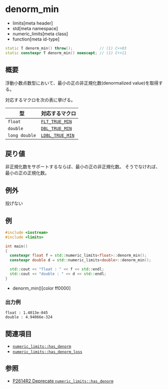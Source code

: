 # denorm_min
* limits[meta header]
* std[meta namespace]
* numeric_limits[meta class]
* function[meta id-type]

```cpp
static T denorm_min() throw();            // (1) C++03
static constexpr T denorm_min() noexcept; // (1) C++11
```

## 概要
浮動小数点数型において、最小の正の非正規化数(denormalized value)を取得する。

対応するマクロを次の表に挙げる。

| 型            | 対応するマクロ |
|---------------|----------------|
| `float`       | [`FLT_TRUE_MIN`](/reference/cfloat/flt_true_min.md)  |
| `double`      | [`DBL_TRUE_MIN`](/reference/cfloat/dbl_true_min.md)  |
| `long double` | [`LDBL_TRUE_MIN`](/reference/cfloat/ldbl_true_min.md) |


## 戻り値
非正規化数をサポートするならば、最小の正の非正規化数。
そうでなければ、最小の正の正規化数。


## 例外
投げない


## 例
```cpp example
#include <iostream>
#include <limits>

int main()
{
  constexpr float f = std::numeric_limits<float>::denorm_min();
  constexpr double d = std::numeric_limits<double>::denorm_min();

  std::cout << "float : " << f << std::endl;
  std::cout << "double : " << d << std::endl;
}
```
* denorm_min()[color ff0000]

### 出力例
```
float : 1.4013e-045
double : 4.94066e-324
```


## 関連項目
* [`numeric_limits::has_denorm`](has_denorm.md)
* [`numeric_limits::has_denorm_loss`](has_denorm_loss.md)


## 参照
- [P2614R2 Deprecate `numeric_limits::has_denorm`](https://www.open-std.org/jtc1/sc22/wg21/docs/papers/2022/p2614r2.pdf)
